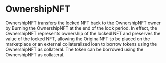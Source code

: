 # OwnershipNFT

OwnershipNFT transfers the locked NFT back to the OwnershipNFT owner by Burning the OwnershipNFT at the end of the lock period. In effect, the OwnershipNFT represents ownership of the locked NFT and preserves the value of the locked NFT, allowing the OriginalNFT to be placed on the marketplace or an external collateralized loan to borrow tokens using the OwnershipNFT as collateral. The token can be borrowed using the OwnershipNFT as collateral.
